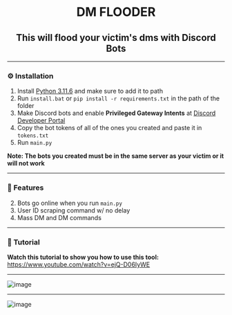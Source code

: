 <h1 align="center">DM FLOODER</h1>
<h2 align="center">This will flood your victim's dms with Discord Bots</h2>

---

### ⚙️ Installation
1. Install [Python 3.11.6](https://www.python.org/downloads/release/python-3116/) and make sure to add it to path
2. Run `install.bat` or `pip install -r requirements.txt` in the path of the folder
3. Make Discord bots and enable **Privileged Gateway Intents** at [Discord Developer Portal](https://discord.com/developers/applications)
4. Copy the bot tokens of all of the ones you created and paste it in `tokens.txt`
5. Run `main.py`

**Note: The bots you created must be in the same server as your victim or it will not work**

---

### 📄 Features
2. Bots go online when you run `main.py`
3. User ID scraping command w/ no delay
4. Mass DM and DM commands

---

### 📸 Tutorial
**Watch this tutorial to show you how to use this tool:** https://www.youtube.com/watch?v=ejQ-D06IyWE

---

![image](https://github.com/severityc/DM-FLOODER/assets/158026132/a309baba-7e05-419a-855e-ed092f4c702c)

---

![image](https://github.com/severityc/DM-FLOODER/assets/158026132/1cb83809-5f45-4a0f-8548-627fc27eb675)
